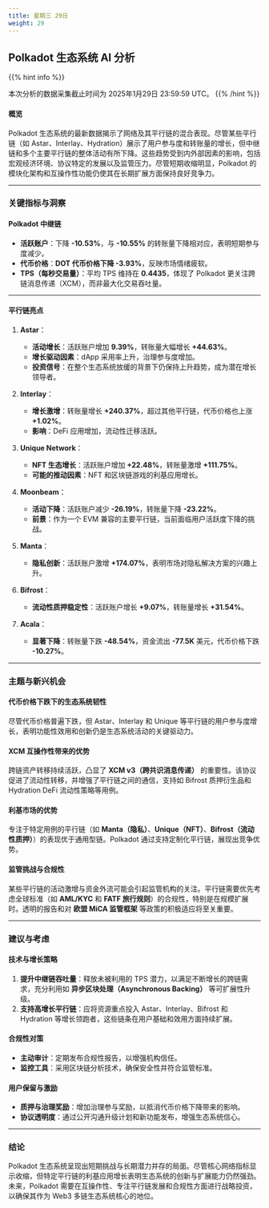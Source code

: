 ```yaml
---
title: 星期三 29日
weight: 29
---
```


## **Polkadot 生态系统 AI 分析**
{{% hint info %}}

本次分析的数据采集截止时间为 2025年1月29日 23:59:59 UTC。
{{% /hint %}}

#### **概览**
Polkadot 生态系统的最新数据揭示了网络及其平行链的混合表现。尽管某些平行链（如 Astar、Interlay、Hydration）展示了用户参与度和转账量的增长，但中继链和多个主要平行链的整体活动有所下降。这些趋势受到内外部因素的影响，包括宏观经济环境、协议特定的发展以及监管压力。尽管短期收缩明显，Polkadot 的模块化架构和互操作性功能仍使其在长期扩展方面保持良好竞争力。

---

### **关键指标与洞察**

#### **Polkadot 中继链**
- **活跃账户**：下降 **-10.53%**，与 **-10.55%** 的转账量下降相对应，表明短期参与度减少。
- **代币价格**：**DOT 代币价格下降 -3.93%**，反映市场情绪疲软。
- **TPS（每秒交易量）**：平均 TPS 维持在 **0.4435**，体现了 Polkadot 更关注跨链消息传递（XCM），而非最大化交易吞吐量。

---

#### **平行链亮点**
1. **Astar**：
   - **活动增长**：活跃账户增加 **9.39%**，转账量大幅增长 **+44.63%**。
   - **增长驱动因素**：dApp 采用率上升，治理参与度增加。
   - **投资信号**：在整个生态系统放缓的背景下仍保持上升趋势，成为潜在增长领导者。

2. **Interlay**：
   - **增长激增**：转账量增长 **+240.37%**，超过其他平行链，代币价格也上涨 **+1.02%**。
   - **影响**：DeFi 应用增加，流动性迁移活跃。

3. **Unique Network**：
   - **NFT 生态增长**：活跃账户增加 **+22.48%**，转账量激增 **+111.75%**。
   - **可能的推动因素**：NFT 和区块链游戏的利基应用增长。

4. **Moonbeam**：
   - **活动下降**：活跃账户减少 **-26.19%**，转账量下降 **-23.22%**。
   - **前景**：作为一个 EVM 兼容的主要平行链，当前面临用户活跃度下降的挑战。

5. **Manta**：
   - **隐私创新**：活跃账户激增 **+174.07%**，表明市场对隐私解决方案的兴趣上升。

6. **Bifrost**：
   - **流动性质押稳定性**：活跃账户增长 **+9.07%**，转账量增长 **+31.54%**。

7. **Acala**：
   - **显著下降**：转账量下跌 **-48.54%**，资金流出 **-77.5K** 美元，代币价格下跌 **-10.27%**。

---

### **主题与新兴机会**

#### **代币价格下跌下的生态系统韧性**
尽管代币价格普遍下跌，但 Astar、Interlay 和 Unique 等平行链的用户参与度增长，表明功能性效用和创新仍是生态系统活动的关键驱动力。

#### **XCM 互操作性带来的优势**
跨链资产转移持续活跃，凸显了 **XCM v3（跨共识消息传递）** 的重要性。该协议促进了流动性转移，并增强了平行链之间的通信，支持如 Bifrost 质押衍生品和 Hydration DeFi 流动性策略等用例。

#### **利基市场的优势**
专注于特定用例的平行链（如 **Manta（隐私）**、**Unique（NFT）**、**Bifrost（流动性质押）**）的表现优于通用型链。Polkadot 通过支持定制化平行链，展现出竞争优势。

#### **监管挑战与合规性**
某些平行链的活动激增与资金外流可能会引起监管机构的关注。平行链需要优先考虑全球标准（如 **AML/KYC** 和 **FATF 旅行规则**）的合规性，特别是在规模扩展时。透明的报告和对 **欧盟 MiCA 监管框架** 等政策的积极适应将至关重要。

---

### **建议与考虑**

#### **技术与增长策略**
1. **提升中继链吞吐量**：释放未被利用的 TPS 潜力，以满足不断增长的跨链需求，充分利用如 **异步区块处理（Asynchronous Backing）** 等可扩展性升级。
2. **支持高增长平行链**：应将资源重点投入 Astar、Interlay、Bifrost 和 Hydration 等增长领跑者，这些链条在用户基础和效用方面持续扩展。

#### **合规性对策**
- **主动审计**：定期发布合规性报告，以增强机构信任。
- **监控工具**：采用区块链分析技术，确保安全性并符合监管标准。

#### **用户保留与激励**
- **质押与治理奖励**：增加治理参与奖励，以抵消代币价格下降带来的影响。
- **协议透明度**：通过公开沟通升级计划和新功能发布，增强生态系统信心。

---

### **结论**
Polkadot 生态系统呈现出短期挑战与长期潜力并存的局面。尽管核心网络指标显示收缩，但特定平行链的利基应用增长表明生态系统的创新与扩展能力仍然强劲。未来，Polkadot 需要在互操作性、专注平行链发展和合规性方面进行战略投资，以确保其作为 Web3 多链生态系统核心的地位。
